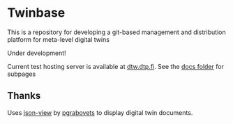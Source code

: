 # Twinbase

This is a repository for developing a git-based management and distribution platform for meta-level digital twins

Under development!

Current test hosting server is available at [dtw.dtp.fi](https://dtw.dtp.fi). See the [docs folder](https://github.com/juusoautiosalo/twinbase/tree/main/docs) for subpages

## Thanks

Uses [json-view](https://github.com/pgrabovets/json-view) by [pgrabovets](https://github.com/pgrabovets) to display digital twin documents.
